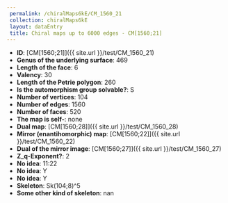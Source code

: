 ```yaml
--- 
 permalink: /chiralMaps6kE/CM_1560_21 
 collection: chiralMaps6kE
 layout: dataEntry
 title: Chiral maps up to 6000 edges - CM[1560;21]
---
```


- **ID**: [CM[1560;21]]({{ site.url }}/test/CM_1560_21)
- **Genus of the underlying surface**: 469
- **Length of the face**: 6
- **Valency**: 30
- **Length of the Petrie polygon**: 260
- **Is the automorphism group solvable?**: S
- **Number of vertices**: 104
- **Number of edges**: 1560
- **Number of faces**: 520
- **The map is self-**: none
- **Dual map**: [CM[1560;28]]({{ site.url }}/test/CM_1560_28)
- **Mirror (enantihomorphic) map**: [CM[1560;22]]({{ site.url }}/test/CM_1560_22)
- **Dual of the mirror image**: [CM[1560;27]]({{ site.url }}/test/CM_1560_27)
- **Z_q-Exponent?**: 2
- **No idea**:  11:22
- **No idea**: Y
- **No idea**: Y
- **Skeleton**: Sk(104;8)^5
- **Some other kind of skeleton**: nan
